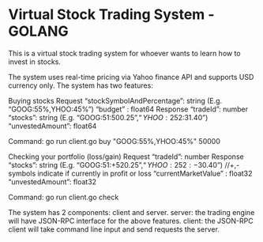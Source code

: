 # Virtual Stock Trading System - GOLANG

This is a virtual stock trading system for whoever wants to learn how to invest in stocks.

The system uses real-time pricing via Yahoo finance API and supports USD currency only. The system has two features:

Buying stocks
Request
“stockSymbolAndPercentage”: string (E.g. “GOOG:55%,YHOO:45%”)
“budget” : float64
Response
“tradeId”: number
“stocks”: string (E.g. “GOOG:51:$500.25”, “YHOO:252:$31.40”)
“unvestedAmount”: float64

Command: go run client.go buy "GOOG:55%,YHOO:45%" 50000

Checking your portfolio (loss/gain)
Request
“tradeId”: number
Response
“stocks”: string (E.g. “GOOG:51:+$520.25”, “YHOO:252:-$30.40”) //+,- symbols indicate if currently in profit or loss
“currentMarketValue” : float32
“unvestedAmount”: float32

Command: go run client.go check <TradeId>

The system has 2 components: client and server.
server: the trading engine will have JSON-RPC interface for the above features.
client: the JSON-RPC client will take command line input and send requests the server.
